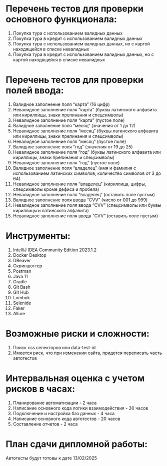 # Перечень тестов для проверки основного функционала:
1. Покупка тура с использованием валидных данных
2. Покупка тура в кредит с использованием валидных данных
3. Покупка тура с использованием валидных данных, но с картой находящейся в списке невалидных
4. Покупка тура в кредит с использованием валидных данных, но с картой находящейся в списке невалидных

# Перечень тестов для проверки полей ввода:
1. Валидное заполнение поля “карта” (16 цифр)
2. Невалидное заполнение поля “карта” (буквы латинского алфавита или кириллицы, знаки препинания и спецсимволы)
3. Невалидное заполнение поля “карта” (пустое поле)
4. Валидное заполнение поля “месяц” (значения от 1 до 12)
5. Невалидное заполнение поля “месяц” (буквы латинского алфавита или кириллицы, знаки препинания и спецсимволы)
6. Невалидное заполнение поля “месяц” (пустое поле)
7. Валидное заполнение поля “год” (значения от 19 до 25)
8. Невалидное заполнение поля “год” (буквы латинского алфавита или кириллицы, знаки препинания и спецсимволы)
9. Невалидное заполнение поля “год” (пустое поле)
10. Валидное заполнение поля “владелец” (имя и фамилия с использованием латинских символов, количество символов от 3 до 64)
11. Невалидное заполнение поля “владелец” (кириллица, цифры, спецсимволы кроме дефиса и пробела)
12. Невалидное заполнение поля “владелец” (оставить поле пустым)
13. Валидное заполнение поля ввода “CVV” (число от 001 до 999)
14. Невалидное заполнение поля ввода “CVV” (спецсимволы или буквы кириллицы и латинского алфавита)
15. Невалидное заполнение поля ввода “CVV” (оставить поле пустым)


# Инструменты:
1. IntelliJ IDEA Community Edition 2023.1.2
2. Docker Desktop
3. DBeaver
4. Скриншоттер
5. Postman
6. Java 11
7. Gradle
8. Git Bash
9. Git Hub
10. Lombok
11. Selenide
12. Faker
13. Allure

# Возможные риски и сложности:
1. Поиск css селекторов или data-test-id
2. Имеется риск, что при изменении сайта, придется переписать часть автотестов

# Интервальная оценка с учетом рисков в часах:
1. Планирование автоматизации - 2 часа
2. Написание основного кода логики взаимодействия - 30 часов
3. Подключение и настройка баз данных - 4 часа
4. Написание основного кода автотестов - 20 часов
5. Составление отчетов - 2 часа

# План сдачи дипломной работы:
Автотесты будут готовы к дате 13/02/2025